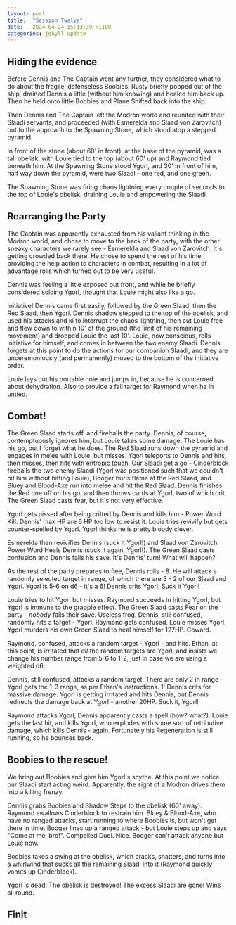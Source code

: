 ```yaml
---
layout: post
title:  "Session Twelve"
date:   2024-04-24 15:13:39 +1100
categories: jekyll update
---
```

## Hiding the evidence

Before Dennis and The Captain went any further, they considered what to do about the fragile, defenseless Boobies. Rusty briefly popped out of the ship, drained Dennis a little (without him knowing) and healed him back up.  Then he held onto little Boobies and Plane Shifted back into the ship.

Then Dennis and The Captain left the Modron world and reunited with their Slaadi servants, and proceeded (with Esmerelda and Slaad von Zarovitch) out to the approach to the Spawning Stone, which stood atop a stepped pyramid.

In front of the stone (about 60' in front), at the base of the pyramid, was a tall obelisk, with Louie tied to the top (about 60' up) and Raymond tied beneath him.  At the Spawning Stone stood Ygorl, and 30' in front of him, half way down the pyramid, were two Slaadi - one red, and one green.

The Spawning Stone was firing chaos lightning every couple of seconds to the top of Louie's obelisk, draining Louie and empowering the Slaadi.

## Rearranging the Party

The Captain was apparently exhausted from his valiant thinking in the Modron world, and chose to move to the back of the party, with the other sneaky characters we rarely see - Esmerelda and Slaad von Zarovitch.  It's getting crowded back there.  He chose to spend the rest of his time providing the help action to characters in combat, resulting in a lot of advantage rolls which turned out to be very useful.  

Dennis was feeling a little exposed out front, and while he briefly considered soloing Ygorl, thought that Louie might also like a go.

Initiative!  Dennis came first easily, followed by the Green Slaad, then the Red Slaad, then Ygorl.  Dennis shadow stepped to the top of the obelisk, and used his attacks and ki to interrupt the chaos lightning, then cut Louie free and flew down to within 10' of the ground (the limit of his remaining movement) and dropped Louie the last 10'.  Louie, now conscious, rolls initiative for himself, and comes in between the two enemy Slaadi.  Dennis forgets at this point to do the actions for our companion Slaadi, and they are unceremoniously (and permanently) moved to the bottom of the initiative order.

Louie lays out his portable hole and jumps in, because he is concerned about dehydration.  Also to provide a fall target for Raymond when he in untied.

## Combat!

The Green Slaad starts off, and fireballs the party.  Dennis, of course, contemptuously ignores him, but Louie takes some damage.  The Louie has his go, but I forget what he does.  The Red Slaad runs down the pyramid and engages in melee with Louie, but misses.  Ygorl teleports to Dennis and hits, then misses, then hits with entropic touch.  Our Slaadi get a go - Cinderblock fireballs the two enemy Slaadi (Ygorl was positioned such that we couldn't hit him without hitting Louie), Booger hurls flame at the Red Slaad, and Bluey and Blood-Axe run into melee and hit the Red Slaad.  Dennis finishes the Red one off on his go, and then throws cards at Ygorl, two of which crit.  The Green Slaad casts fear, but it's not very effective.

Ygorl gets pissed after being critted by Dennis and kills him - Power Word Kill.  Dennis' max HP are 6 HP too low to resist it.  Louie tries revivify but gets counter-spelled by Ygorl.  Ygorl thinks he is pretty bloody clever.

Esmerelda then revivifies Dennis (suck it Ygorl!) and Slaad von Zarovitch Power Word Heals Dennis (suck it again, Ygorl!).  The Green Slaad casts confusion and Dennis fails his save.  It's Dennis' turn!  What will happen?

As the rest of the party prepares to flee, Dennis rolls - 8.  He will attack a randomly selected target in range, of which there are 3 - 2 of our Slaad and Ygorl.  Ygorl is 5-6 on d6 - it's a 6!  Dennis crits Ygorl.  Suck it Ygorl!

Louie tries to hit Ygorl but misses.  Raymond succeeds in hitting Ygorl, but Ygorl is immune to the grapple effect.  The Green Slaad casts Fear on the party - _nobody_ fails their save.  Useless frog.  Dennis, still confused, randomly hits a target - Ygorl. Raymond gets confused, Louie misses Ygorl.  Ygorl murders his own Green Slaad to heal himself for 127HP.  Coward.

Raymond, confused, attacks a random target - Ygorl - and hits.  Ethan, at this point, is irritated that _all_ the random targets are Ygorl, and insists we change his number range from 5-6 to 1-2, just in case we are using a weighted d6.

Dennis, still confused, attacks a random target.  There are only 2 in range - Ygorl gets the 1-3 range, as per Ethan's instructions.  1!  Dennis crits for massive damage.  Ygorl is getting irritated and hits Dennis, but Dennis redirects the damage back at Ygorl - another 20HP.  Suck it, Ygorl!

Raymond attacks Ygorl, Dennis apparently casts a spell (how?  what?).  Louie gets the last hit, and kills Ygorl, who explodes with some sort of retributive damage, which kills Dennis - again.  Fortunately his Regeneration is still running, so he bounces back.

## Boobies to the rescue!

We bring out Boobies and give him Ygorl's scythe.  At this point we notice our Slaadi start acting weird.  Apparently, the sight of a Modron drives them into a killing frenzy.

Dennis grabs Boobies and Shadow Steps to the obelisk (60' away).  Raymond swallows Cinderblock to restrain him.  Bluey & Blood-Axe, who have no ranged attacks, start running to where Boobies is, but won't get there in time.  Booger lines up a ranged attack - but Louie steps up and says "Come at me, bro!".  Compelled Duel.  Nice.  Booger can't attack anyone but Louie now.

Boobies takes a swing at the obelisk, which cracks, shatters, and turns into a whirlwind that sucks all the remaining Slaadi into it (Raymond quickly vomits up Cinderblock).

Ygorl is dead!  The obelisk is destroyed! The excess Slaadi are gone!  Wins all round.

## Finit